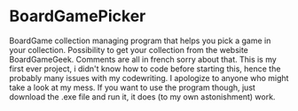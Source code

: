 # BoardGamePicker
BoardGame collection managing program that helps you pick a game in your collection. Possibility to get your collection from the website BoardGameGeek.
Comments are all in french sorry about that.
This is my first ever project, i didn't know how to code before starting this, hence the probably many issues with my codewriting.
I apologize to anyone who might take a look at my mess.
If you want to use the program though, just download the .exe file and run it, it does (to my own astonishment) work.
